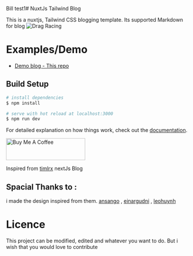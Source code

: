 Bill test1# NuxtJs Tailwind Blog

This is a nuxtjs, Tailwind CSS blogging template. Its supported Markdown for blog
![Drag Racing](thumbnail.png)

# Examples/Demo

- [Demo blog - This repo](https://nuxt-tailwind-blog.netlify.app)

## Build Setup

```bash
# install dependencies
$ npm install

# serve with hot reload at localhost:3000
$ npm run dev

```

For detailed explanation on how things work, check out the [documentation](https://nuxtjs.org).

<a href="https://www.buymeacoffee.com/mdrathik" target="_blank"
    ><img
      src="https://cdn.buymeacoffee.com/buttons/v2/default-yellow.png"
      alt="Buy Me A Coffee"
      style="height: 60px !important; width: 217px !important"
  /></a>


Inspired from [timlrx](https://github.com/timlrx/tailwind-nextjs-starter-blog) nextJs Blog
## Spacial Thanks to :

i made the design inspired from them.
[ansango](https://github.com/ansango/resume) , [einargudni](https://www.einargudni.com/projects) , [leohuynh](https://www.leohuynh.dev)

# Licence

This project can be modified, edited and whatever you want to do. But i wish that you would love to contribute
